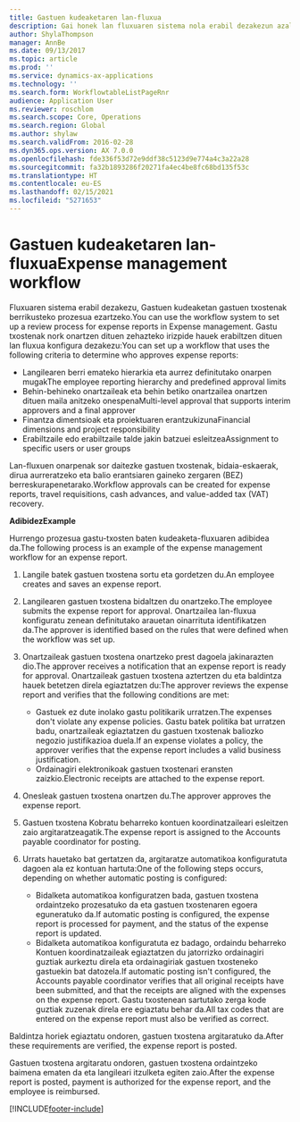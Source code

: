 ```yaml
---
title: Gastuen kudeaketaren lan-fluxua
description: Gai honek lan fluxuaren sistema nola erabil dezakezun azaltzen du Microsoft Dynamics 365 Finance, Gastuen kudeaketan gastuen txostenak berrikusteko prozesua ezartzeko.
author: ShylaThompson
manager: AnnBe
ms.date: 09/13/2017
ms.topic: article
ms.prod: ''
ms.service: dynamics-ax-applications
ms.technology: ''
ms.search.form: WorkflowtableListPageRnr
audience: Application User
ms.reviewer: roschlom
ms.search.scope: Core, Operations
ms.search.region: Global
ms.author: shylaw
ms.search.validFrom: 2016-02-28
ms.dyn365.ops.version: AX 7.0.0
ms.openlocfilehash: fde336f53d72e9ddf38c5123d9e774a4c3a22a28
ms.sourcegitcommit: fa32b1893286f20271fa4ec4be8fc68bd135f53c
ms.translationtype: HT
ms.contentlocale: eu-ES
ms.lasthandoff: 02/15/2021
ms.locfileid: "5271653"
---
```

# <a name="expense-management-workflow"></a><span data-ttu-id="2e083-103">Gastuen kudeaketaren lan-fluxua</span><span class="sxs-lookup"><span data-stu-id="2e083-103">Expense management workflow</span></span>

<span data-ttu-id="2e083-104">Fluxuaren sistema erabil dezakezu, Gastuen kudeaketan gastuen txostenak berrikusteko prozesua ezartzeko.</span><span class="sxs-lookup"><span data-stu-id="2e083-104">You can use the workflow system to set up a review process for expense reports in Expense management.</span></span> <span data-ttu-id="2e083-105">Gastu txostenak nork onartzen dituen zehazteko irizpide hauek erabiltzen dituen lan fluxua konfigura dezakezu:</span><span class="sxs-lookup"><span data-stu-id="2e083-105">You can set up a workflow that uses the following criteria to determine who approves expense reports:</span></span>

- <span data-ttu-id="2e083-106">Langilearen berri emateko hierarkia eta aurrez definitutako onarpen mugak</span><span class="sxs-lookup"><span data-stu-id="2e083-106">The employee reporting hierarchy and predefined approval limits</span></span>
- <span data-ttu-id="2e083-107">Behin-behineko onartzaileak eta behin betiko onartzailea onartzen dituen maila anitzeko onespena</span><span class="sxs-lookup"><span data-stu-id="2e083-107">Multi-level approval that supports interim approvers and a final approver</span></span>
- <span data-ttu-id="2e083-108">Finantza dimentsioak eta proiektuaren erantzukizuna</span><span class="sxs-lookup"><span data-stu-id="2e083-108">Financial dimensions and project responsibility</span></span>
- <span data-ttu-id="2e083-109">Erabiltzaile edo erabiltzaile talde jakin batzuei esleitzea</span><span class="sxs-lookup"><span data-stu-id="2e083-109">Assignment to specific users or user groups</span></span>

<span data-ttu-id="2e083-110">Lan-fluxuen onarpenak sor daitezke gastuen txostenak, bidaia-eskaerak, dirua aurreratzeko eta balio erantsiaren gaineko zergaren (BEZ) berreskurapenetarako.</span><span class="sxs-lookup"><span data-stu-id="2e083-110">Workflow approvals can be created for expense reports, travel requisitions, cash advances, and value-added tax (VAT) recovery.</span></span>

<span data-ttu-id="2e083-111">**Adibidez**</span><span class="sxs-lookup"><span data-stu-id="2e083-111">**Example**</span></span>

<span data-ttu-id="2e083-112">Hurrengo prozesua gastu-txosten baten kudeaketa-fluxuaren adibidea da.</span><span class="sxs-lookup"><span data-stu-id="2e083-112">The following process is an example of the expense management workflow for an expense report.</span></span>

1. <span data-ttu-id="2e083-113">Langile batek gastuen txostena sortu eta gordetzen du.</span><span class="sxs-lookup"><span data-stu-id="2e083-113">An employee creates and saves an expense report.</span></span>
2. <span data-ttu-id="2e083-114">Langilearen gastuen txostena bidaltzen du onartzeko.</span><span class="sxs-lookup"><span data-stu-id="2e083-114">The employee submits the expense report for approval.</span></span> <span data-ttu-id="2e083-115">Onartzailea lan-fluxua konfiguratu zenean definitutako arauetan oinarrituta identifikatzen da.</span><span class="sxs-lookup"><span data-stu-id="2e083-115">The approver is identified based on the rules that were defined when the workflow was set up.</span></span>
3. <span data-ttu-id="2e083-116">Onartzaileak gastuen txostena onartzeko prest dagoela jakinarazten dio.</span><span class="sxs-lookup"><span data-stu-id="2e083-116">The approver receives a notification that an expense report is ready for approval.</span></span> <span data-ttu-id="2e083-117">Onartzaileak gastuen txostena aztertzen du eta baldintza hauek betetzen direla egiaztatzen du:</span><span class="sxs-lookup"><span data-stu-id="2e083-117">The approver reviews the expense report and verifies that the following conditions are met:</span></span>

    - <span data-ttu-id="2e083-118">Gastuek ez dute inolako gastu politikarik urratzen.</span><span class="sxs-lookup"><span data-stu-id="2e083-118">The expenses don't violate any expense policies.</span></span> <span data-ttu-id="2e083-119">Gastu batek politika bat urratzen badu, onartzaileak egiaztatzen du gastuen txostenak baliozko negozio justifikazioa duela.</span><span class="sxs-lookup"><span data-stu-id="2e083-119">If an expense violates a policy, the approver verifies that the expense report includes a valid business justification.</span></span>
    - <span data-ttu-id="2e083-120">Ordainagiri elektronikoak gastuen txostenari eransten zaizkio.</span><span class="sxs-lookup"><span data-stu-id="2e083-120">Electronic receipts are attached to the expense report.</span></span>

4. <span data-ttu-id="2e083-121">Onesleak gastuen txostena onartzen du.</span><span class="sxs-lookup"><span data-stu-id="2e083-121">The approver approves the expense report.</span></span>
5. <span data-ttu-id="2e083-122">Gastuen txostena Kobratu beharreko kontuen koordinatzaileari esleitzen zaio argitaratzeagatik.</span><span class="sxs-lookup"><span data-stu-id="2e083-122">The expense report is assigned to the Accounts payable coordinator for posting.</span></span>
6. <span data-ttu-id="2e083-123">Urrats hauetako bat gertatzen da, argitaratze automatikoa konfiguratuta dagoen ala ez kontuan hartuta:</span><span class="sxs-lookup"><span data-stu-id="2e083-123">One of the following steps occurs, depending on whether automatic posting is configured:</span></span>

    - <span data-ttu-id="2e083-124">Bidalketa automatikoa konfiguratzen bada, gastuen txostena ordaintzeko prozesatuko da eta gastuen txostenaren egoera eguneratuko da.</span><span class="sxs-lookup"><span data-stu-id="2e083-124">If automatic posting is configured, the expense report is processed for payment, and the status of the expense report is updated.</span></span>
    - <span data-ttu-id="2e083-125">Bidalketa automatikoa konfiguratuta ez badago, ordaindu beharreko Kontuen koordinatzaileak egiaztatzen du jatorrizko ordainagiri guztiak aurkeztu direla eta ordainagiriak gastuen txosteneko gastuekin bat datozela.</span><span class="sxs-lookup"><span data-stu-id="2e083-125">If automatic posting isn't configured, the Accounts payable coordinator verifies that all original receipts have been submitted, and that the receipts are aligned with the expenses on the expense report.</span></span> <span data-ttu-id="2e083-126">Gastu txostenean sartutako zerga kode guztiak zuzenak direla ere egiaztatu behar da.</span><span class="sxs-lookup"><span data-stu-id="2e083-126">All tax codes that are entered on the expense report must also be verified as correct.</span></span>

<span data-ttu-id="2e083-127">Baldintza horiek egiaztatu ondoren, gastuen txostena argitaratuko da.</span><span class="sxs-lookup"><span data-stu-id="2e083-127">After these requirements are verified, the expense report is posted.</span></span>

<span data-ttu-id="2e083-128">Gastuen txostena argitaratu ondoren, gastuen txostena ordaintzeko baimena ematen da eta langileari itzulketa egiten zaio.</span><span class="sxs-lookup"><span data-stu-id="2e083-128">After the expense report is posted, payment is authorized for the expense report, and the employee is reimbursed.</span></span>


[!INCLUDE[footer-include](../includes/footer-banner.md)]